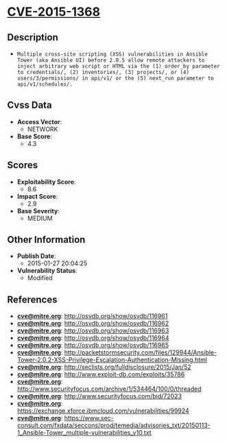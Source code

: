 
# [CVE-2015-1368](https://cve.mitre.org/cgi-bin/cvename.cgi?name=CVE-2015-1368)

## Description

- `Multiple cross-site scripting (XSS) vulnerabilities in Ansible Tower (aka Ansible UI) before 2.0.5 allow remote attackers to inject arbitrary web script or HTML via the (1) order_by parameter to credentials/, (2) inventories/, (3) projects/, or (4) users/3/permissions/ in api/v1/ or the (5) next_run parameter to api/v1/schedules/.`

## Cvss Data

- **Access Vector**:
  - NETWORK
- **Base Score**:
  - 4.3

## Scores

- **Exploitability Score**:
  - 8.6
- **Impact Score**:
  - 2.9
- **Base Severity**:
  - MEDIUM

## Other Information

- **Publish Date**:
  - 2015-01-27 20:04:25
- **Vulnerability Status**:
  - Modified

## References

- **cve@mitre.org**: http://osvdb.org/show/osvdb/116961
- **cve@mitre.org**: http://osvdb.org/show/osvdb/116962
- **cve@mitre.org**: http://osvdb.org/show/osvdb/116963
- **cve@mitre.org**: http://osvdb.org/show/osvdb/116964
- **cve@mitre.org**: http://osvdb.org/show/osvdb/116965
- **cve@mitre.org**: http://packetstormsecurity.com/files/129944/Ansible-Tower-2.0.2-XSS-Privilege-Escalation-Authentication-Missing.html
- **cve@mitre.org**: http://seclists.org/fulldisclosure/2015/Jan/52
- **cve@mitre.org**: http://www.exploit-db.com/exploits/35786
- **cve@mitre.org**: http://www.securityfocus.com/archive/1/534464/100/0/threaded
- **cve@mitre.org**: http://www.securityfocus.com/bid/72023
- **cve@mitre.org**: https://exchange.xforce.ibmcloud.com/vulnerabilities/99924
- **cve@mitre.org**: https://www.sec-consult.com/fxdata/seccons/prod/temedia/advisories_txt/20150113-1_Ansible-Tower_multiple-vulnerabilities_v10.txt
